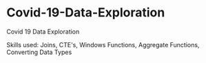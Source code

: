 # Covid-19-Data-Exploration
Covid 19 Data Exploration 

Skills used: Joins, CTE's, Windows Functions, Aggregate Functions, Converting Data Types
